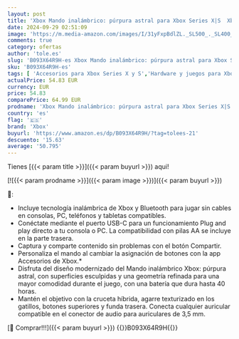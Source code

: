 ```yaml
---
layout: post
title: 'Xbox Mando inalámbrico: púrpura astral para Xbox Series X|S  Xbox One y dispositivos Windows'
date: 2024-09-29 02:51:09
image: 'https://m.media-amazon.com/images/I/31yFxpBdlZL._SL500_._SL400_.jpg'
comments: true
category: ofertas
author: 'tole.es'
slug: 'B093X64R9H-es Xbox Mando inalámbrico: púrpura astral para Xbox Series...'
sku: 'B093X64R9H-es'
tags: [ 'Accesorios para Xbox Series X y S','Hardware y juegos para Xbox Series X y S','Mandos y controles para Xbox Series X y S','Videojuegos','xbox','🇪🇸', ]
actualPrice: 54.83 EUR
currency: EUR
price: 54.83
comparePrice: 64.99 EUR
prodname: 'Xbox Mando inalámbrico: púrpura astral para Xbox Series X|S  Xbox One y dispositivos Windows'
country: 'es'
flag: '🇪🇸'
brand: 'Xbox'
buyurl: 'https://www.amazon.es/dp/B093X64R9H/?tag=tolees-21'
descuento: '15.63'
average: '50.795'
---
```


Tienes [{{< param title >}}]({{< param buyurl >}}) aqui!

[![{{< param prodname >}}]({{< param image >}})]({{< param buyurl >}})

🔎:

- Incluye tecnología inalámbrica de Xbox y Bluetooth para jugar sin cables en consolas, PC, teléfonos y tabletas compatibles.
- Conéctate mediante el puerto USB-C para un funcionamiento Plug and play directo a tu consola o PC. La compatibilidad con pilas AA se incluye en la parte trasera.
- Captura y comparte contenido sin problemas con el botón Compartir.
- Personaliza el mando al cambiar la asignación de botones con la app Accesorios de Xbox.*
- Disfruta del diseño modernizado del Mando inalámbrico Xbox: púrpura astral, con superficies esculpidas y una geometría refinada para una mayor comodidad durante el juego, con una batería que dura hasta 40 horas.
- Mantén el objetivo con la cruceta híbrida, agarre texturizado en los gatillos, botones superiores y funda trasera. Conecta cualquier auricular compatible en el conector de audio para auriculares de 3,5 mm.

[🛒 Comprar!!!]({{< param buyurl >}})
{{<world>}}B093X64R9H{{</world>}}
